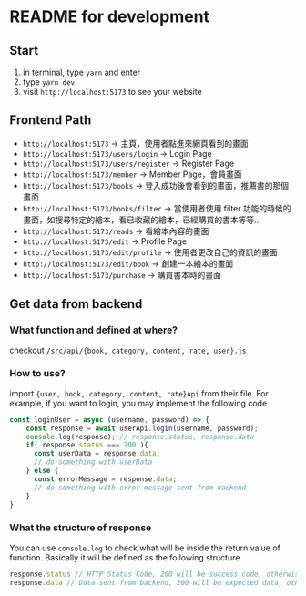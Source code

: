 # README for development

## Start
1. in terminal, type `yarn` and enter
2. type `yarn dev`
3. visit `http://localhost:5173` to see your website

## Frontend Path
* `http://localhost:5173` -> 主頁，使用者點進來網頁看到的畫面
* `http://localhost:5173/users/login` -> Login Page
* `http://localhost:5173/users/register` -> Register Page
* `http://localhost:5173/member` -> Member Page，會員畫面
* `http://localhost:5173/books` -> 登入成功後會看到的畫面，推薦書的那個畫面
* `http://localhost:5173/books/filter` -> 當使用者使用 filter 功能的時候的畫面，如搜尋特定的繪本，看已收藏的繪本，已經購買的書本等等...
* `http://localhost:5173/reads` -> 看繪本內容的畫面
* `http://localhost:5173/edit` -> Profile Page
* `http://localhost:5173/edit/profile` -> 使用者更改自己的資訊的畫面
* `http://localhost:5173/edit/book` -> 創建一本繪本的畫面
* `http://localhost:5173/purchase` -> 購買書本時的畫面

## Get data from backend
### What function and defined at where?
checkout `/src/api/{book, category, content, rate, user}.js`
### How to use?
import `{user, book, category, content, rate}Api` from their file. For example, if you want to login, you may implement the following code
```js
const loginUser = async (username, password) => {
    const response = await userApi.login(username, password);
    console.log(response); // response.status, response.data
    if( response.status === 200 ){
      const userData = response.data;
      // do something with userData
    } else {
      const errorMessage = response.data;
      // do something with error message sent from backend
    }
}
```
### What the structure of response
You can use `console.log` to check what will be inside the return value of function. Basically it will be defined as the following structure
```js
response.status // HTTP Status Code, 200 will be success code, otherwise error(fail)
response.data // Data sent from backend, 200 will be expected data, otherwise will be error message
```

